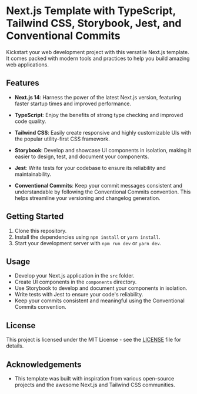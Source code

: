 # Next.js Template with TypeScript, Tailwind CSS, Storybook, Jest, and Conventional Commits

Kickstart your web development project with this versatile Next.js template. It comes packed with modern tools and practices to help you build amazing web applications.

## Features

- **Next.js 14**: Harness the power of the latest Next.js version, featuring faster startup times and improved performance.

- **TypeScript**: Enjoy the benefits of strong type checking and improved code quality.

- **Tailwind CSS**: Easily create responsive and highly customizable UIs with the popular utility-first CSS framework.

- **Storybook**: Develop and showcase UI components in isolation, making it easier to design, test, and document your components.

- **Jest**: Write tests for your codebase to ensure its reliability and maintainability.

- **Conventional Commits**: Keep your commit messages consistent and understandable by following the Conventional Commits convention. This helps streamline your versioning and changelog generation.

## Getting Started

1. Clone this repository.
2. Install the dependencies using `npm install` or `yarn install`.
3. Start your development server with `npm run dev` or `yarn dev`.

## Usage

- Develop your Next.js application in the `src` folder.
- Create UI components in the `components` directory.
- Use Storybook to develop and document your components in isolation.
- Write tests with Jest to ensure your code's reliability.
- Keep your commits consistent and meaningful using the Conventional Commits convention.

## License

This project is licensed under the MIT License - see the [LICENSE](LICENSE) file for details.

## Acknowledgements

- This template was built with inspiration from various open-source projects and the awesome Next.js and Tailwind CSS communities.

